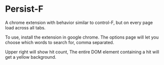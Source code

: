Persist-F
=========

A chrome extension with behavior similar to control-F, but on every page load across all tabs.

To use, install the extension in google chrome. The options page will let you choose which words to search for, comma separated.

Upper right will show hit count, The entire DOM element containing a hit will get a yellow background.

